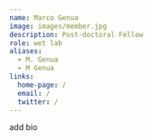 ```yaml
---
name: Marco Genua
image: images/member.jpg
description: Post-doctoral Fellow
role: wet lab
aliases:
  - M. Genua
  - M Genua
links:
  home-page: /
  email: /
  twitter: /
---
```

add bio
